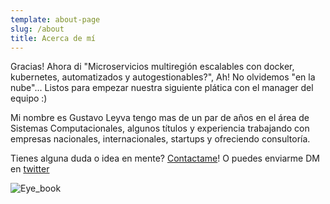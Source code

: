 ```yaml
---
template: about-page
slug: /about
title: Acerca de mí
---
```


Gracias! Ahora di "Microservicios multiregión escalables con docker, kubernetes, automatizados y autogestionables?", Ah! No olvidemos "en la nube"... Listos para empezar nuestra siguiente plática con el manager del equipo :)

Mi nombre es Gustavo Leyva tengo mas de un par de años en el área de Sistemas Computacionales, algunos títulos y experiencia trabajando con empresas nacionales, internacionales, startups y ofreciendo consultoría.

Tienes alguna duda o idea en mente? [Contactame](/contact)! O  puedes enviarme DM en [twitter](https://twitter.com/ovatleyva)

![Eye_book](/assets/2021/01_Eye_Book.png "Eye_book")
